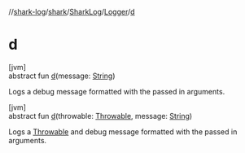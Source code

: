 //[shark-log](../../../../index.md)/[shark](../../index.md)/[SharkLog](../index.md)/[Logger](index.md)/[d](d.md)

# d

[jvm]\
abstract fun [d](d.md)(message: [String](https://kotlinlang.org/api/latest/jvm/stdlib/kotlin/-string/index.html))

Logs a debug message formatted with the passed in arguments.

[jvm]\
abstract fun [d](d.md)(throwable: [Throwable](https://kotlinlang.org/api/latest/jvm/stdlib/kotlin/-throwable/index.html), message: [String](https://kotlinlang.org/api/latest/jvm/stdlib/kotlin/-string/index.html))

Logs a [Throwable](https://kotlinlang.org/api/latest/jvm/stdlib/kotlin/-throwable/index.html) and debug message formatted with the passed in arguments.
